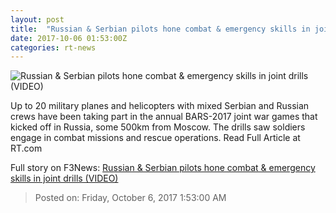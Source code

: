 ```yaml
---
layout: post
title:  "Russian & Serbian pilots hone combat & emergency skills in joint drills (VIDEO)"
date: 2017-10-06 01:53:00Z
categories: rt-news
---
```


![Russian & Serbian pilots hone combat & emergency skills in joint drills (VIDEO)](https://cdni.rt.com/files/2017.10/article/59d6cb5ffc7e93791c8b4567.jpg)

Up to 20 military planes and helicopters with mixed Serbian and Russian crews have been taking part in the annual BARS-2017 joint war games that kicked off in Russia, some 500km from Moscow. The drills saw soldiers engage in combat missions and rescue operations. Read Full Article at RT.com


Full story on F3News: [Russian & Serbian pilots hone combat & emergency skills in joint drills (VIDEO)](http://www.f3nws.com/n/WegCHF)

> Posted on: Friday, October 6, 2017 1:53:00 AM
